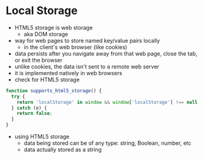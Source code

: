 # Local Storage
- HTML5 storage is web storage
  - aka DOM storage
- way for web pages to store named key/value pairs locally
  - in the client's web browser (like cookies)
- data persists after you navigate away from that web page, close the tab, or exit the browser
- unlike cookies, the data isn't sent to a remote web server
- it is implemented natively in web browsers
- check for HTML5 storage
```js
function supports_html5_storage() {
  try {
    return 'localStorage' in window && window['localStorage'] !== null;
  } catch (e) {
    return false;
  }
}
```
- using HTML5 storage
  - data being stored can be of any type: string, Boolean, number, etc
  - data actually stored as a string
